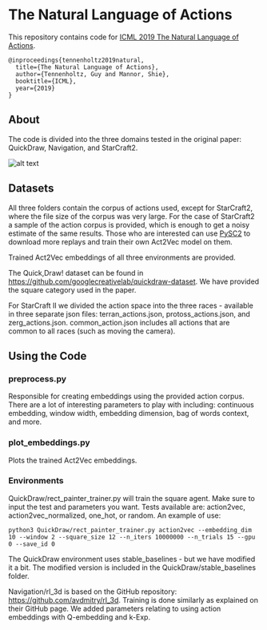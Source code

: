 # The Natural Language of Actions

This repository contains code for [ICML 2019 The Natural Language of Actions](https://arxiv.org/abs/1902.01119).
```
@inproceedings{tennenholtz2019natural,
  title={The Natural Language of Actions},
  author={Tennenholtz, Guy and Mannor, Shie},
  booktitle={ICML},
  year={2019}
}
```

## About 
The code is divided into the three domains tested in the original paper: QuickDraw,
Navigation, and StarCraft2.

![alt text](https://ai2-s2-public.s3.amazonaws.com/figures/2017-08-08/ee4723b6d0518e81789e9a11cdc239bd82fd11d3/8-Figure5-1.png)

## Datasets
All three folders contain the corpus of actions used, except for StarCraft2, where the file size of
the corpus was very large. For the case of StarCraft2 a sample of the action corpus is
provided, which is enough to get a noisy estimate of the same results. Those who are interested can use [PySC2](https://github.com/deepmind/pysc2)
to download more replays and train their own Act2Vec model on them.

Trained Act2Vec embeddings of all three environments are provided.

The Quick,Draw! dataset can be found in https://github.com/googlecreativelab/quickdraw-dataset.
We have provided the square category used in the paper.

For StarCraft II we divided the action space into the three races - available in three separate
json files: terran_actions.json, protoss_actions.json, and zerg_actions.json.
common_action.json includes all actions that are common to all races (such as moving the
camera).

## Using the Code

### preprocess.py
Responsible for creating embeddings using the
provided action corpus. There are a lot of interesting parameters to play with including:
continuous embedding, window width, embedding dimension, bag of words context, and
more.

### plot_embeddings.py
Plots the trained Act2Vec embeddings.

### Environments
QuickDraw/rect_painter_trainer.py will train the square agent. Make sure to input the test and
parameters you want. Tests available are: action2vec, action2vec_normalized, one_hot, or
random. An example of use:
```
python3 QuickDraw/rect_painter_trainer.py action2vec --embedding_dim 10 --window 2 --square_size 12 --n_iters 10000000 --n_trials 15 --gpu 0 --save_id 0
```
The QuickDraw environment uses stable_baselines - but we have modified it a bit. The modified version is included in the QuickDraw/stable_baselines folder.

Navigation/rl_3d is based on the GitHub repository: https://github.com/avdmitry/rl_3d. Training is done similarly as explained on their GitHub page. We added parameters relating to
using action embeddings with Q-embedding and k-Exp.